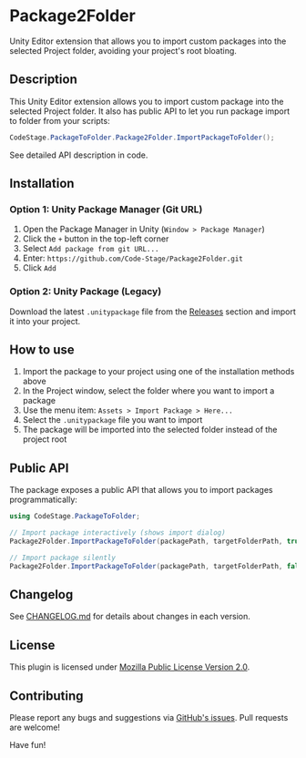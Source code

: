 # Package2Folder

Unity Editor extension that allows you to import custom packages into the selected Project folder, avoiding your project's root bloating.

## Description

This Unity Editor extension allows you to import custom package into the selected Project folder.
It also has public API to let you run package import to folder from your scripts:

```csharp
CodeStage.PackageToFolder.Package2Folder.ImportPackageToFolder();
```

See detailed API description in code.

## Installation

### Option 1: Unity Package Manager (Git URL)

1. Open the Package Manager in Unity (`Window > Package Manager`)
2. Click the `+` button in the top-left corner
3. Select `Add package from git URL...`
4. Enter: `https://github.com/Code-Stage/Package2Folder.git`
5. Click `Add`

### Option 2: Unity Package (Legacy)

Download the latest `.unitypackage` file from the [Releases](https://github.com/Code-Stage/Package2Folder/releases) section and import it into your project.

## How to use

1. Import the package to your project using one of the installation methods above
2. In the Project window, select the folder where you want to import a package
3. Use the menu item: `Assets > Import Package > Here...`
4. Select the `.unitypackage` file you want to import
5. The package will be imported into the selected folder instead of the project root

## Public API

The package exposes a public API that allows you to import packages programmatically:

```csharp
using CodeStage.PackageToFolder;

// Import package interactively (shows import dialog)
Package2Folder.ImportPackageToFolder(packagePath, targetFolderPath, true);

// Import package silently
Package2Folder.ImportPackageToFolder(packagePath, targetFolderPath, false);
```

## Changelog

See [CHANGELOG.md](CHANGELOG.md) for details about changes in each version.

## License

This plugin is licensed under [Mozilla Public License Version 2.0](LICENSE).

## Contributing

Please report any bugs and suggestions via [GitHub's issues](https://github.com/Code-Stage/Package2Folder/issues).
Pull requests are welcome!

Have fun!